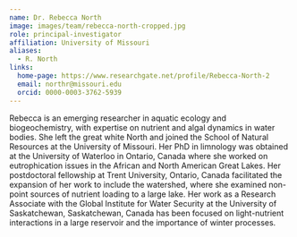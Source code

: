 ```yaml
---
name: Dr. Rebecca North
image: images/team/rebecca-north-cropped.jpg
role: principal-investigator
affiliation: University of Missouri
aliases:
  - R. North
links:
  home-page: https://www.researchgate.net/profile/Rebecca-North-2
  email: northr@missouri.edu
  orcid: 0000-0003-3762-5939
---
```


Rebecca is an emerging researcher in aquatic ecology and biogeochemistry, with expertise on nutrient and algal dynamics in water bodies. She left the great white North and joined the School of Natural Resources at the University of Missouri. Her PhD in limnology was obtained at the University of Waterloo in Ontario, Canada where she worked on eutrophication issues in the African and North American Great Lakes. Her postdoctoral fellowship at Trent University, Ontario, Canada facilitated the expansion of her work to include the watershed, where she examined non-point sources of nutrient loading to a large lake. Her work as a Research Associate with the Global Institute for Water Security at the University of Saskatchewan, Saskatchewan, Canada has been focused on light-nutrient interactions in a large reservoir and the importance of winter processes.